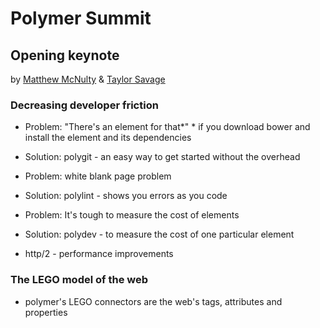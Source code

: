 # Polymer Summit

## Opening keynote

by [Matthew McNulty](https://twitter.com/mattsmcnulty) & [Taylor Savage](https://twitter.com/taylorthesavage)

### Decreasing developer friction

- Problem: "There's an element for that*" * if you download bower and install the element and its dependencies
- Solution: polygit - an easy way to get started without the overhead

- Problem: white blank page problem
- Solution: polylint - shows you errors as you code

- Problem: It's tough to measure the cost of elements
- Solution: polydev - to measure the cost of one particular element

- http/2 - performance improvements

### The LEGO model of the web

- polymer's LEGO connectors are the web's tags, attributes and properties
